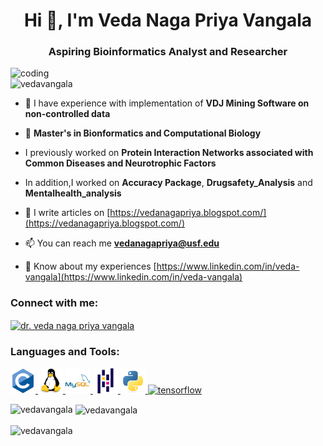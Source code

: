 <h1 align="center">Hi 👋, I'm Veda Naga Priya Vangala</h1>
<h3 align="center">Aspiring Bioinformatics Analyst and Researcher</h3>

<img align="right" alt="coding" width="600" src="https://miro.medium.com/v2/resize:fit:828/format:webp/0*yBvA5CnEX3Sd4aod.gif">

<p align="left"> <img src="https://komarev.com/ghpvc/?username=vedavangala&label=Profile%20views&color=0e75b6&style=flat" alt="vedavangala" /> </p>

- 🔭 I have experience with implementation of **VDJ Mining Software on non-controlled data**

- 🌱 **Master's in Bionformatics and Computational Biology**

- I previously worked on **Protein Interaction Networks associated with Common Diseases and Neurotrophic Factors**

- In addition,I worked on **Accuracy Package**, **Drugsafety_Analysis** and **Mentalhealth_analysis**

- 📝 I write articles on [https://vedanagapriya.blogspot.com/](https://vedanagapriya.blogspot.com/)

- 📫 You can reach me **vedanagapriya@usf.edu**

- 📄 Know about my experiences [https://www.linkedin.com/in/veda-vangala](https://www.linkedin.com/in/veda-vangala)

<h3 align="left">Connect with me:</h3>
<p align="left">
<a href="https://linkedin.com/in/dr. veda naga priya vangala" target="blank"><img align="center" src="https://raw.githubusercontent.com/rahuldkjain/github-profile-readme-generator/master/src/images/icons/Social/linked-in-alt.svg" alt="dr. veda naga priya vangala" height="30" width="40" /></a>
</p>

<h3 align="left">Languages and Tools:</h3>
<p align="left"> <a href="https://www.cprogramming.com/" target="_blank" rel="noreferrer"> <img src="https://raw.githubusercontent.com/devicons/devicon/master/icons/c/c-original.svg" alt="c" width="40" height="40"/> </a> <a href="https://www.linux.org/" target="_blank" rel="noreferrer"> <img src="https://raw.githubusercontent.com/devicons/devicon/master/icons/linux/linux-original.svg" alt="linux" width="40" height="40"/> </a> <a href="https://www.mysql.com/" target="_blank" rel="noreferrer"> <img src="https://raw.githubusercontent.com/devicons/devicon/master/icons/mysql/mysql-original-wordmark.svg" alt="mysql" width="40" height="40"/> </a> <a href="https://pandas.pydata.org/" target="_blank" rel="noreferrer"> <img src="https://raw.githubusercontent.com/devicons/devicon/2ae2a900d2f041da66e950e4d48052658d850630/icons/pandas/pandas-original.svg" alt="pandas" width="40" height="40"/> </a> <a href="https://www.python.org" target="_blank" rel="noreferrer"> <img src="https://raw.githubusercontent.com/devicons/devicon/master/icons/python/python-original.svg" alt="python" width="40" height="40"/> </a> <a href="https://www.tensorflow.org" target="_blank" rel="noreferrer"> <img src="https://www.vectorlogo.zone/logos/tensorflow/tensorflow-icon.svg" alt="tensorflow" width="40" height="40"/> </a> </p>

<p><img align="left" src="https://github-readme-stats.vercel.app/api/top-langs?username=vedavangala&show_icons=true&locale=en&layout=compact" alt="vedavangala" /></p>

<p>&nbsp;<img align="center" src="https://github-readme-stats.vercel.app/api?username=vedavangala&show_icons=true&locale=en" alt="vedavangala" /></p>

<p><img align="center" src="https://github-readme-streak-stats.herokuapp.com/?user=vedavangala&" alt="vedavangala" /></p>
